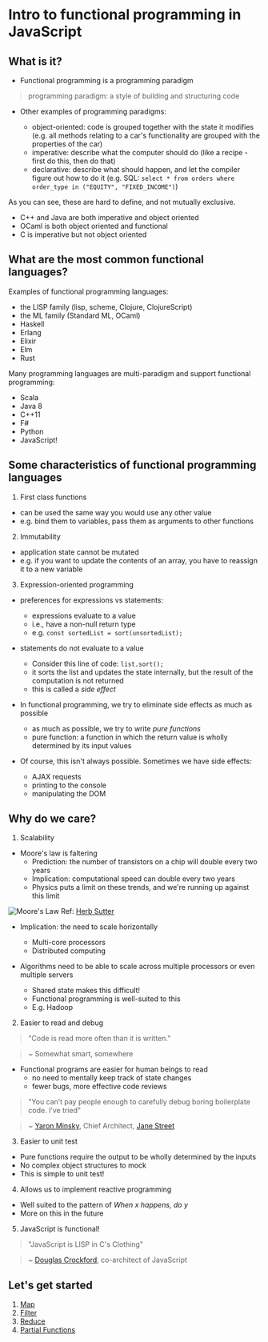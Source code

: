# Intro to functional programming in JavaScript

## What is it?

* Functional programming is a programming paradigm

> programming paradigm: a style of building and structuring code

* Other examples of programming paradigms:

  * object-oriented: code is grouped together with the state it modifies (e.g. all methods relating to a car's functionality are grouped with the properties of the car)
  * imperative: describe what the computer should do (like a recipe - first do this, then do that)
  * declarative: describe what should happen, and let the compiler figure out how to do it (e.g. SQL: `select * from orders where order_type in ("EQUITY", "FIXED_INCOME")`)

As you can see, these are hard to define, and not mutually exclusive.

* C++ and Java are both imperative and object oriented
* OCaml is both object oriented and functional
* C is imperative but not object oriented

## What are the most common functional languages?

Examples of functional programming languages:

* the LISP family (lisp, scheme, Clojure, ClojureScript)
* the ML family (Standard ML, OCaml)
* Haskell
* Erlang
* Elixir
* Elm
* Rust

Many programming languages are multi-paradigm and support functional programming:

* Scala
* Java 8
* C++11
* F#
* Python
* JavaScript!

## Some characteristics of functional programming languages

1. First class functions
  * can be used the same way you would use any other value
  * e.g. bind them to variables, pass them as arguments to other functions

2. Immutability
  * application state cannot be mutated
  * e.g. if you want to update the contents of an array, you have to reassign it to a new variable

3. Expression-oriented programming

  * preferences for expressions vs statements:
    * expressions evaluate to a value
    * i.e., have a non-null return type
    * e.g. `const sortedList = sort(unsortedList);`
  * statements do not evaluate to a value
    * Consider this line of code: `list.sort();`
    * it sorts the list and updates the state internally, but the result of the computation is not returned
    * this is called a *side effect*

  * In functional programming, we try to eliminate side effects as much as possible
    * as much as possible, we try to write *pure functions*
    * pure function: a function in which the return value is wholly determined by its input values

  * Of course, this isn't always possible. Sometimes we have side effects:
    * AJAX requests
    * printing to the console
    * manipulating the DOM

## Why do we care?

1. Scalability

* Moore's law is faltering
  * Prediction: the number of transistors on a chip will double every two years
  * Implication: computational speed can double every two years
  * Physics puts a limit on these trends, and we're running up against this limit

![Moore's Law](http://www.gotw.ca/images/CPU.png)
Ref: [Herb Sutter](http://www.gotw.ca)

  * Implication: the need to scale horizontally
    * Multi-core processors
    * Distributed computing

* Algorithms need to be able to scale across multiple processors or even multiple servers
  * Shared state makes this difficult!
  * Functional programming is well-suited to this
  * E.g. Hadoop

2. Easier to read and debug

> "Code is read more often than it is written."

> ~ Somewhat smart, somewhere

* Functional programs are easier for human beings to read
  * no need to mentally keep track of state changes
  * fewer bugs, more effective code reviews

> "You can’t pay people enough to carefully debug boring boilerplate code. I’ve tried"

> ~ [Yaron Minsky](https://blogs.janestreet.com/author/yminsky/), Chief Architect, [Jane Street](https://www.janestreet.com/)

3. Easier to unit test

  * Pure functions require the output to be wholly determined by the inputs
  * No complex object structures to mock
  * This is simple to unit test!

4. Allows us to implement reactive programming

  * Well suited to the pattern of *When x happens, do y*
  * More on this in the future

5. JavaScript is functional!

> "JavaScript is LISP in C's Clothing"

> ~ [Douglas Crockford](http://javascript.crockford.com/javascript.html), co-architect of JavaScript

## Let's get started

1. [Map](1.%20Map)
2. [Filter](2.%20Filter)
3. [Reduce](3.%20Reduce)
4. [Partial Functions](4.%20Partial%20Functions)
